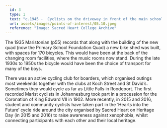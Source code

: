 ```yaml
---
  id: 3
  type: 1
  text: "c.1945 -  Cyclists on the driveway in front of the main school building."
  url: assets/images/points-of-interest/05.10.jpeg
  reference: "Image: Sacred Heart College Archive"
---
```

The 1935 Maristonian (p55) records that along with the building of the new quad (now the Primary School Foundation Quad) a new bike shed was built, with spaces for 170 bicycles. This would have been at the back of the changing room facilities, where the music rooms now stand. During the late 1930s to 1950s the bicycle would have been the choice of transport for many of the boys. 

There was an active cycling club for boarders, which organised outings most weekends together with the clubs at Koch Street and St David’s. Sometimes they would cycle as far as Little Falls in Roodeport. The first recorded Marist cyclists in Johannesburg took part in a procession for the Coronation of King Edward VII in 1902. More recently, in 2015 and 2016, student and community cyclists have taken part in the ‘Hearts into the Future’ cycle ride around the city organised by Sacred Heart on Heritage Day (in 2015 and 2016) to raise awareness against xenophobia, whilst connecting participants with each other and their local heritage.
        